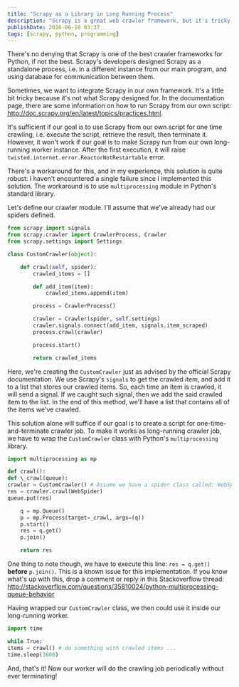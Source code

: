 ```yaml
---
title: "Scrapy as a Library in Long Running Process"
description: "Scrapy is a great web crawler framework, but it's tricky to make it runs as a library in a long-running process. Here's how!"
publishDate: 2016-06-10 03:37
tags: [scrapy, python, programming]
---
```


There's no denying that Scrapy is one of the best crawler frameworks for Python, if not the best. Scrapy's developers designed Scrapy as a standalone process, i.e. in a different instance from our main program, and using database for communication between them.

Sometimes, we want to integrate Scrapy in our own framework. It's a little bit tricky because it's not what Scrapy designed for. In the documentation page, there are some information on how to run Scrapy from our own script: <http://doc.scrapy.org/en/latest/topics/practices.html>.

It's sufficient if our goal is to use Scrapy from our own script for one time crawling, i.e. execute the script, retrieve the result, then terminate it. However, it won't work if our goal is to make Scrapy run from our own long-running worker instance. After the first execution, it will raise `twisted.internet.error.ReactorNotRestartable` error.

There's a workaround for this, and in my experience, this solution is quite robust: I haven't encountered a single failure since I implemented this solution. The workaround is to use `multiprocessing` module in Python's standard library.

Let's define our crawler module. I'll assume that we've already had our spiders defined.

```python
from scrapy import signals
from scrapy.crawler import CrawlerProcess, Crawler
from scrapy.settings import Settings

class CustomCrawler(object):

    def crawl(self, spider):
        crawled_items = []

        def add_item(item):
            crawled_items.append(item)

        process = CrawlerProcess()

        crawler = Crawler(spider, self.settings)
        crawler.signals.connect(add_item, signals.item_scraped)
        process.crawl(crawler)

        process.start()

        return crawled_items

```

Here, we're creating the `CustomCrawler` just as advised by the official Scrapy documentation. We use Scrapy's `signals` to get the crawled item, and add it to a list that stores our crawled items. So, each time an item is crawled, it will send a signal. If we caught such signal, then we add the said crawled item to the list. In the end of this method, we'll have a list that contains all of the items we've crawled.

This solution alone will suffice if our goal is to create a script for one-time-and-terminate crawler job. To make it works as long-running crawler job, we have to wrap the `CustomCrawler` class with Python's `multiprocessing` library.

```python
import multiprocessing as mp

def crawl():
def \_crawl(queue):
crawler = CustomCrawler() # Assume we have a spider class called: WebSpider
res = crawler.crawl(WebSpider)
queue.put(res)

    q = mp.Queue()
    p = mp.Process(target=_crawl, args=(q))
    p.start()
    res = q.get()
    p.join()

    return res

```

One thing to note though, we have to execute this line: `res = q.get()` **before** `p.join()`. This is a known issue for this implementation. If you know what's up with this, drop a comment or reply in this Stackoverflow thread: <http://stackoverflow.com/questions/35810024/python-multiprocessing-queue-behavior>

Having wrapped our `CustomCrawler` class, we then could use it inside our long-running worker.

```python
import time

while True:
items = crawl() # do something with crawled items ...
time.sleep(3600)
```

And, that's it! Now our worker will do the crawling job periodically without ever terminating!
